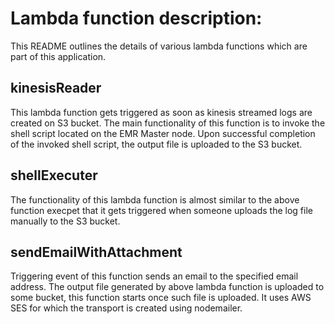 # Lambda function description:

This README outlines the details of various lambda functions which are part of this application.

## kinesisReader
This lambda function gets triggered as soon as kinesis streamed logs are created on S3 bucket. 
The main functionality of this function is to invoke the shell script located on the EMR Master node.
Upon successful completion of the invoked shell script, the output file is uploaded to the S3 bucket.

## shellExecuter
The functionality of this lambda function is almost similar to the above function execpet that it gets triggered when someone uploads the log file manually to the S3 bucket.

## sendEmailWithAttachment
Triggering event of this function sends an email to the specified email address. The output file generated by above lambda function is uploaded to some bucket, this function starts once such file is uploaded. It uses AWS SES for which the transport is created using nodemailer.
